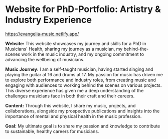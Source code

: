 # Website for PhD-Portfolio: Artistry & Industry Experience

https://evangelia-music.netlify.app/

**Website:** This website showcases my journey and skills for a PhD in Musicians' Health, sharing my journey as a musician, my behind-the-scenes work in the music industry, and my ongoing commitment to advancing the wellbeing of musicians.

**Music Journey:** I am a self-taught musician, having started singing and playing the guitar at 16 and drums at 17. My passion for music has driven me to explore both performance and industry roles, from creating music and engaging with audiences to working behind the scenes on various projects. This diverse experience has given me a deep understanding of the challenges musicians face in both their craft and their careers.

**Content:** Through this website, I share my music, projects, and collaborations, alongside my prospective publications and insights into the importance of mental and physical health in the music profession. 

**Goal:** My ultimate goal is to share my passion and knowledge to contribute to sustainable, healthy careers for musicians.

